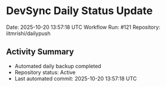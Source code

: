 # DevSync Daily Status Update
Date: 2025-10-20 13:57:18 UTC
Workflow Run: #121
Repository: iitmrishi/dailypush

## Activity Summary
- Automated daily backup completed
- Repository status: Active
- Last automated commit: 2025-10-20 13:57:18 UTC

